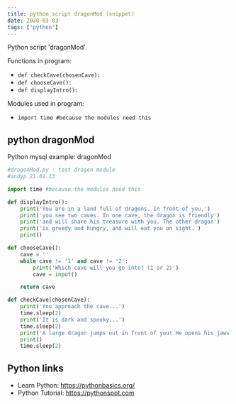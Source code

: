 ```yaml
---
title: python script dragonMod (snippet)
date: 2020-03-03
tags: ["python"]
---
```

Python script 'dragonMod'

Functions in program: 
* `def checkCave(chosenCave):`
* `def chooseCave():`
* `def displayIntro():`

Modules used in program: 
* `import time #because the modules need this`

## python dragonMod

Python mysql example: dragonMod

```python
#dragonMod.py - test dragon module
#andyp 21.02.13

import time #because the modules need this

def displayIntro():
    print('You are in a land full of dragons. In front of you,')
    print('you see two caves. In one cave, the dragon is friendly')
    print('and will share his treasure with you. The other dragon')
    print('is greedy and hungry, and will eat you on sight.')
    print()

def chooseCave():
    cave = ''
    while cave != '1' and cave != '2':
        print('Which cave will you go into? (1 or 2)')
        cave = input()

    return cave

def checkCave(chosenCave):
    print('You approach the cave...')
    time.sleep(2)
    print('It is dark and spooky...')
    time.sleep(2)
    print('A large dragon jumps out in front of you! He opens his jaws and...')
    print()
    time.sleep(2)

```

## Python links

- Learn Python: https://pythonbasics.org/
- Python Tutorial: https://pythonspot.com
